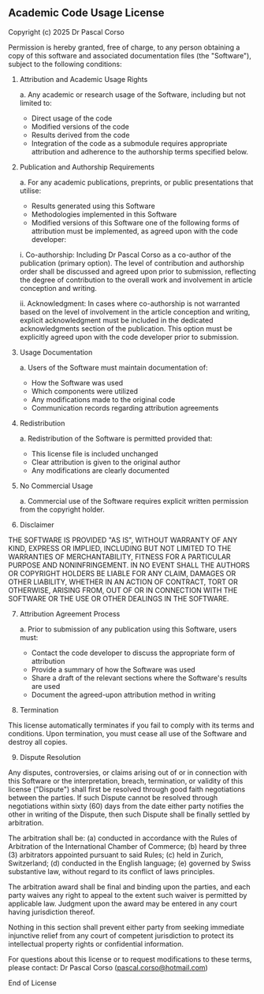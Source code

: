 ## Academic Code Usage License

Copyright (c) 2025 Dr Pascal Corso

Permission is hereby granted, free of charge, to any person obtaining a copy of this software and associated documentation files (the "Software"), subject to the following conditions:

1. Attribution and Academic Usage Rights

   a. Any academic or research usage of the Software, including but not limited to:
      - Direct usage of the code
      - Modified versions of the code
      - Results derived from the code
      - Integration of the code as a submodule
   requires appropriate attribution and adherence to the authorship terms specified below.

2. Publication and Authorship Requirements

   a. For any academic publications, preprints, or public presentations that utilise:
      - Results generated using this Software
      - Methodologies implemented in this Software
      - Modified versions of this Software
   one of the following forms of attribution must be implemented, as agreed upon with
   the code developer:

      i.  Co-authorship: Including Dr Pascal Corso as a co-author of the publication
          (primary option). The level of contribution and authorship order shall be
          discussed and agreed upon prior to submission, reflecting the degree of
          contribution to the overall work and involvement in article conception
          and writing.

      ii. Acknowledgment: In cases where co-authorship is not warranted based on the
          level of involvement in the article conception and writing, explicit
acknowledgment must be included in the dedicated acknowledgments section
          of the publication. This option must be explicitly agreed upon with the
          code developer prior to submission.

3. Usage Documentation

   a. Users of the Software must maintain documentation of:
      - How the Software was used
      - Which components were utilized
      - Any modifications made to the original code
      - Communication records regarding attribution agreements

4. Redistribution

   a. Redistribution of the Software is permitted provided that:
      - This license file is included unchanged
      - Clear attribution is given to the original author
      - Any modifications are clearly documented

5. No Commercial Usage

   a. Commercial use of the Software requires explicit written permission from
      the copyright holder.

6. Disclaimer

THE SOFTWARE IS PROVIDED "AS IS", WITHOUT WARRANTY OF ANY KIND, EXPRESS OR IMPLIED, 
INCLUDING BUT NOT LIMITED TO THE WARRANTIES OF MERCHANTABILITY, FITNESS FOR A 
PARTICULAR PURPOSE AND NONINFRINGEMENT. IN NO EVENT SHALL THE AUTHORS OR COPYRIGHT 
HOLDERS BE LIABLE FOR ANY CLAIM, DAMAGES OR OTHER LIABILITY, WHETHER IN AN ACTION 
OF CONTRACT, TORT OR OTHERWISE, ARISING FROM, OUT OF OR IN CONNECTION WITH THE 
SOFTWARE OR THE USE OR OTHER DEALINGS IN THE SOFTWARE.

7. Attribution Agreement Process

   a. Prior to submission of any publication using this Software, users must:
      - Contact the code developer to discuss the appropriate form of attribution
      - Provide a summary of how the Software was used
      - Share a draft of the relevant sections where the Software's results are used
      - Document the agreed-upon attribution method in writing

8. Termination

This license automatically terminates if you fail to comply with its terms and 
conditions. Upon termination, you must cease all use of the Software and destroy all copies.

9. Dispute Resolution

Any disputes, controversies, or claims arising out of or in connection with this Software or the interpretation, breach, termination, or validity of this license ("Dispute") shall first be resolved through good faith negotiations between the parties. If such Dispute cannot be resolved through negotiations within sixty (60) days from the date either party notifies the other in writing of the Dispute, then such Dispute shall be finally settled by arbitration.

The arbitration shall be:
(a) conducted in accordance with the Rules of Arbitration of the International Chamber of Commerce;
(b) heard by three (3) arbitrators appointed pursuant to said Rules;
(c) held in Zurich, Switzerland;
(d) conducted in the English language;
(e) governed by Swiss substantive law, without regard to its conflict of laws principles.

The arbitration award shall be final and binding upon the parties, and each party waives any right to appeal to the extent such waiver is permitted by applicable law. Judgment upon the award may be entered in any court having jurisdiction thereof.

Nothing in this section shall prevent either party from seeking immediate injunctive relief from any court of competent jurisdiction to protect its intellectual property rights or confidential information.

For questions about this license or to request modifications to these terms, 
please contact:
Dr Pascal Corso (pascal.corso@hotmail.com)

End of License